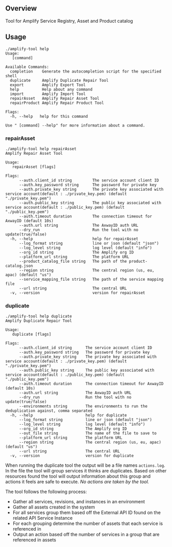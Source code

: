 ## Overview

Tool for Amplify Service Registry, Asset and Product catalog

## Usage

```
./amplify-tool help
Usage:
   [command]

Available Commands:
  completion    Generate the autocompletion script for the specified shell
  duplicate     Amplify Duplicate Repair Tool
  export        Amplify Export Tool
  help          Help about any command
  import        Amplify Import Tool
  repairAsset   Amplify Repair Asset Tool
  repairProduct Amplify Repair Product Tool

Flags:
  -h, --help   help for this command

Use " [command] --help" for more information about a command.
```

### repairAsset

```
./amplify-tool help repairAsset
Amplify Repair Asset Tool

Usage:
   repairAsset [flags]

Flags:
      --auth.client_id string         The service account client ID
      --auth.key_password string      The password for private key
      --auth.private_key string       The private key associated with service account(default : ./private_key.pem) (default "./private_key.pem")
      --auth.public_key string        The public key associated with service account(default : ./public_key.pem) (default "./public_key.pem")
      --auth.timeout duration         The connection timeout for AxwayID (default 10s)
      --auth.url string               The AxwayID auth URL
      --dry_run                       Run the tool with no update(true/false)
  -h, --help                          help for repairAsset
      --log_format string             line or json (default "json")
      --log_level string              log level (default "info")
      --org_id string                 The Amplify org ID
      --platform_url string           The platform URL
      --product_catalog_file string   The path of the product-catalog.json
      --region string                 The central region (us, eu, apac) (default "us")
      --service_mapping_file string   The path of the service mapping file
      --url string                    The central URL
  -v, --version                       version for repairAsset
```

### duplicate

```
./amplify-tool help duplicate 
Amplify Duplicate Repair Tool

Usage:
   duplicate [flags]

Flags:
      --auth.client_id string      The service account client ID
      --auth.key_password string   The password for private key
      --auth.private_key string    The private key associated with service account(default : ./private_key.pem) (default "./private_key.pem")
      --auth.public_key string     The public key associated with service account(default : ./public_key.pem) (default "./public_key.pem")
      --auth.timeout duration      The connection timeout for AxwayID (default 10s)
      --auth.url string            The AxwayID auth URL
      --dry_run                    Run the tool with no update(true/false)
      --environments string        The environments to run the deduplication against, comma separated
  -h, --help                       help for duplicate
      --log_format string          line or json (default "json")
      --log_level string           log level (default "info")
      --org_id string              The Amplify org ID
      --out_file string            The name of the file to save to
      --platform_url string        The platform URL
      --region string              The central region (us, eu, apac) (default "us")
      --url string                 The central URL
  -v, --version                    version for duplicate
```

When running the duplicate tool the output will be a file names `actions.log`. In the file the tool will group services it thinks are duplicates. Based on other resources found the tool will output information about this group and actions it feels are safe to execute. *No actions are taken by the tool.*

The tool follows the following process:

* Gather all services, revisions, and instances in an environment
* Gather all assets created in the system
* For all services group them based off the External API ID found on the related API Service Instance
* For each grouping determine the number of assets that each service is referenced in
* Output an action based off the number of services in a group that are referenced in assets
